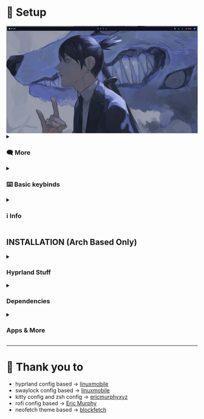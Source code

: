 # 💠 Setup

<img align="center" src="https://github.com/ashie74/wallpapers/blob/main/screenshots/wall.png">

<details>
  
<summary><h3>🗨️ More</h3></summary>

<img align="center" src="https://github.com/ashie74/wallpapers/blob/main/screenshots/tilles.png">

<img align="center" src="https://github.com/ashie74/wallpapers/blob/main/screenshots/flode.png">

- More wallpapers [CLICK HERE](https://github.com/ashie74/wallpapers)

</details>


<details>

<summary><h3>⌨️ Basic keybinds</h3></summary>

- open terminal (kitty): **SUPER + ENTER**
- eixt to login manager (ly): **CTRL + SHIFT + Q** 
- close active window: **ALT + Q**
- toggle to float and tile: **ALT + W**
- open file manager (nemo): **SUPER + E**
- open launcher (rofi): **SUPER + D** 

---

_More Keybins in ~/.config/hypr/keybinds.conf_

</details>

<details>

<summary><h3>ℹ️ Info</h3></summary>

- Operating System: **EndeavourOS** 🪐
- Window Manager: **Hyprland** 🎨
- Status Bar: **Hyprpanel** 🚥
- Terminal: **kitty** 🐱
- Launcher: **rofi** 🚀
- Browser: **Zen Browser** (with BetterFox) 🦊
- File Manager: **nemo** 🗃️
- Image Viewer: **viewnior** 🖼️
- Video Player: **mpv** 🎬
- Lockscreen: **Swaylock** 🔒
- Fonts: **JetBrains Mono Nerd Font** 🔠

</details>

## INSTALLATION (Arch Based Only)

<div align="left">

<details>
  
<summary><h3>Hyprland Stuff</h3></summary>

- _Installation using paru and pacman_
```sh
sudo pacman -S paru
```

```sh
sudo pacman -S xdg-desktop-portal-hyprland hyprpicker hyprpaper
```
```sh
paru -S ags-hyprpanel-git hyprshot-git
```

</details>

<details>
<summary><h3>Dependencies</h3></summary>

- _For nerd-fonts enter 42 ttf-jetbrains-mono-nerd_ 
- _systemctl enable ly.service (enable Login Manager)_
- _move ly folder to /etc/ly/_

```sh
sudo pacman -S nwg-look ly zsh man exa git polkit-kde-agent playerctl qt5-wayland qt6-wayland wtype nerd-fonts noto-fonts-emoji cliphist ark brightnessctl
```

</details>

<details>
<summary><h3>Apps & More</h3></summary>

- _install [LazyVim](https://www.lazyvim.org/installation) (neovim config)_

```sh
sudo pacman -S neofetch htop imv neovim mpv nemo
```
```sh
paru -S rofi-lbonn-wayland rofi-emoji-git zen-browser-bin vscodium-bin
```

## Optional Apps

- _obsidian setup [CLICK HERE](https://github.com/ashie74/obsidian-dotfile)_
- _brother-hl1118 package is for brother printer_

```sh
sudo pacman -S obsidian cups cups-pdf print-manager spotify-launcher steam thunderbird
```
```sh
paru -S brother-hl1118 
```

## Theme Base

- _how to change papirus folder color [CLICK HERE](https://github.com/catppuccin/papirus-folders)_ 

```sh
paru -S catppuccin-gtk-theme-mocha papirus-icon-theme papirus-folder-catppuccin-git swaylock-effects-git
```

### Pipewire
```sh
sudo pacman -S pipewire pipewire-alsa pipewire-audio pipewire-pulse pipewire-jack wireplumber gst-plugin-pipewire pavucontrol
```

</details>

</div>

<div align="left">

---

# 🩷 Thank you to 
- hyprland config based -> [linuxmobile](https://github.com/linuxmobile/hyprland-dots)
- swaylock config based -> [linuxmobile](https://github.com/linuxmobile/hyprland-dots/blob/Sakura/.config/swaylock/config)
- kitty config and zsh config -> [ericmurphyxyz](https://github.com/ericmurphyxyz/dotfiles)
- rofi config based -> [Eric Murphy](https://www.youtube.com/watch?v=v8w1i3wAKiw&t=154s)
- neofetch theme based -> [blockfetch](https://github.com/chick2d/neofetch-themes/blob/main/small/blockfetch.conf)

